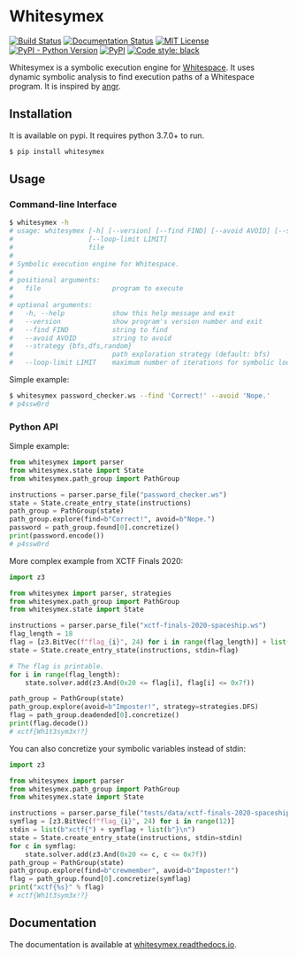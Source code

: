 # Whitesymex
[![Build Status](https://github.com/umutoztunc/whitesymex/workflows/build/badge.svg)](https://github.com/umutoztunc/whitesymex/actions)
[![Documentation Status](https://readthedocs.org/projects/whitesymex/badge/?version=latest)](https://whitesymex.readthedocs.io/en/latest/?badge=latest)
[![MIT License](https://img.shields.io/badge/license-MIT-blue.svg)](LICENSE)
[![PyPI - Python Version](https://img.shields.io/pypi/pyversions/whitesymex)](https://pypi.org/project/whitesymex)
[![PyPI](https://img.shields.io/pypi/v/whitesymex)](https://pypi.org/project/whitesymex)
[![Code style: black](https://img.shields.io/badge/code%20style-black-000000.svg)](https://github.com/psf/black)


Whitesymex is a symbolic execution engine for [Whitespace](https://en.wikipedia.org/wiki/Whitespace_(programming_language)). It uses dynamic symbolic analysis to find execution paths of a Whitespace program. It is inspired by [angr](//angr.io).

## Installation
It is available on pypi. It requires python 3.7.0+ to run.

```sh
$ pip install whitesymex
```

## Usage
### Command-line Interface
```sh
$ whitesymex -h
# usage: whitesymex [-h] [--version] [--find FIND] [--avoid AVOID] [--strategy {bfs,dfs,random}]
#                   [--loop-limit LIMIT]
#                   file
#
# Symbolic execution engine for Whitespace.
#
# positional arguments:
#   file                  program to execute
#
# optional arguments:
#   -h, --help            show this help message and exit
#   --version             show program's version number and exit
#   --find FIND           string to find
#   --avoid AVOID         string to avoid
#   --strategy {bfs,dfs,random}
#                         path exploration strategy (default: bfs)
#   --loop-limit LIMIT    maximum number of iterations for symbolic loops
```

Simple example:
```sh
$ whitesymex password_checker.ws --find 'Correct!' --avoid 'Nope.'
# p4ssw0rd
```

### Python API
Simple example:
```python
from whitesymex import parser
from whitesymex.state import State
from whitesymex.path_group import PathGroup

instructions = parser.parse_file("password_checker.ws")
state = State.create_entry_state(instructions)
path_group = PathGroup(state)
path_group.explore(find=b"Correct!", avoid=b"Nope.")
password = path_group.found[0].concretize()
print(password.encode())
# p4ssw0rd
```

More complex example from XCTF Finals 2020:
```python
import z3

from whitesymex import parser, strategies
from whitesymex.path_group import PathGroup
from whitesymex.state import State

instructions = parser.parse_file("xctf-finals-2020-spaceship.ws")
flag_length = 18
flag = [z3.BitVec(f"flag_{i}", 24) for i in range(flag_length)] + list(b"\n")
state = State.create_entry_state(instructions, stdin=flag)

# The flag is printable.
for i in range(flag_length):
    state.solver.add(z3.And(0x20 <= flag[i], flag[i] <= 0x7f))

path_group = PathGroup(state)
path_group.explore(avoid=b"Imposter!", strategy=strategies.DFS)
flag = path_group.deadended[0].concretize()
print(flag.decode())
# xctf{Wh1t3sym3x!?}
```

You can also concretize your symbolic variables instead of stdin:
```python
import z3

from whitesymex import parser
from whitesymex.path_group import PathGroup
from whitesymex.state import State

instructions = parser.parse_file("tests/data/xctf-finals-2020-spaceship.ws")
symflag = [z3.BitVec(f"flag_{i}", 24) for i in range(12)]
stdin = list(b"xctf{") + symflag + list(b"}\n")
state = State.create_entry_state(instructions, stdin=stdin)
for c in symflag:
    state.solver.add(z3.And(0x20 <= c, c <= 0x7f))
path_group = PathGroup(state)
path_group.explore(find=b"crewmember", avoid=b"Imposter!")
flag = path_group.found[0].concretize(symflag)
print("xctf{%s}" % flag)
# xctf{Wh1t3sym3x!?}
```

## Documentation
The documentation is available at [whitesymex.readthedocs.io](//whitesymex.readthedocs.io).
